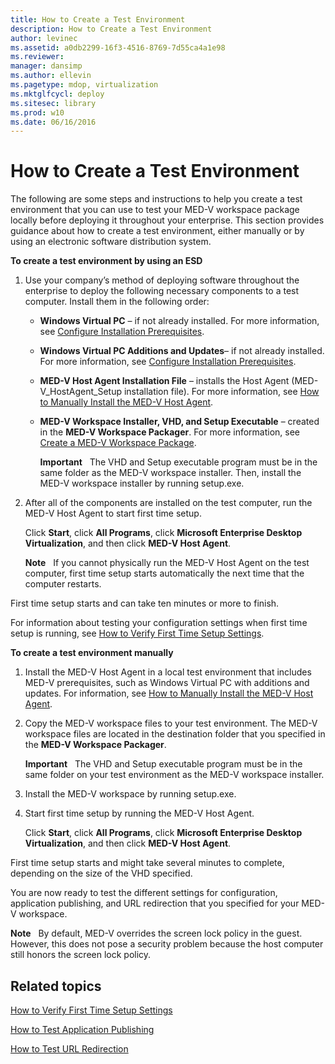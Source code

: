 ```yaml
---
title: How to Create a Test Environment
description: How to Create a Test Environment
author: levinec
ms.assetid: a0db2299-16f3-4516-8769-7d55ca4a1e98
ms.reviewer: 
manager: dansimp
ms.author: ellevin
ms.pagetype: mdop, virtualization
ms.mktglfcycl: deploy
ms.sitesec: library
ms.prod: w10
ms.date: 06/16/2016
---
```



# How to Create a Test Environment


The following are some steps and instructions to help you create a test environment that you can use to test your MED-V workspace package locally before deploying it throughout your enterprise. This section provides guidance about how to create a test environment, either manually or by using an electronic software distribution system.

**To create a test environment by using an ESD**

1.  Use your company’s method of deploying software throughout the enterprise to deploy the following necessary components to a test computer. Install them in the following order:

    -   **Windows Virtual PC** – if not already installed. For more information, see [Configure Installation Prerequisites](configure-installation-prerequisites.md).

    -   **Windows Virtual PC Additions and Updates**– if not already installed. For more information, see [Configure Installation Prerequisites](configure-installation-prerequisites.md).

    -   **MED-V Host Agent Installation File** – installs the Host Agent (MED-V\_HostAgent\_Setup installation file). For more information, see [How to Manually Install the MED-V Host Agent](how-to-manually-install-the-med-v-host-agent.md).

    -   **MED-V Workspace Installer, VHD, and Setup Executable** – created in the **MED-V Workspace Packager**. For more information, see [Create a MED-V Workspace Package](create-a-med-v-workspace-package.md).

        **Important**  
        The VHD and Setup executable program must be in the same folder as the MED-V workspace installer. Then, install the MED-V workspace installer by running setup.exe.

         

2.  After all of the components are installed on the test computer, run the MED-V Host Agent to start first time setup.

    Click **Start**, click **All Programs**, click **Microsoft Enterprise Desktop Virtualization**, and then click **MED-V Host Agent**.

    **Note**  
    If you cannot physically run the MED-V Host Agent on the test computer, first time setup starts automatically the next time that the computer restarts.

     

First time setup starts and can take ten minutes or more to finish.

For information about testing your configuration settings when first time setup is running, see [How to Verify First Time Setup Settings](how-to-verify-first-time-setup-settings.md).

**To create a test environment manually**

1.  Install the MED-V Host Agent in a local test environment that includes MED-V prerequisites, such as Windows Virtual PC with additions and updates. For information, see [How to Manually Install the MED-V Host Agent](how-to-manually-install-the-med-v-host-agent.md).

2.  Copy the MED-V workspace files to your test environment. The MED-V workspace files are located in the destination folder that you specified in the **MED-V Workspace Packager**.

    **Important**  
    The VHD and Setup executable program must be in the same folder on your test environment as the MED-V workspace installer.

     

3.  Install the MED-V workspace by running setup.exe.

4.  Start first time setup by running the MED-V Host Agent.

    Click **Start**, click **All Programs**, click **Microsoft Enterprise Desktop Virtualization**, and then click **MED-V Host Agent**.

First time setup starts and might take several minutes to complete, depending on the size of the VHD specified.

You are now ready to test the different settings for configuration, application publishing, and URL redirection that you specified for your MED-V workspace.

**Note**  
By default, MED-V overrides the screen lock policy in the guest. However, this does not pose a security problem because the host computer still honors the screen lock policy.

 

## Related topics


[How to Verify First Time Setup Settings](how-to-verify-first-time-setup-settings.md)

[How to Test Application Publishing](how-to-test-application-publishing.md)

[How to Test URL Redirection](how-to-test-url-redirection.md)

 

 





